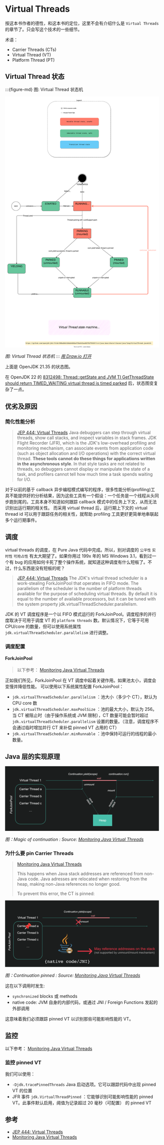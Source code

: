 # Virtual Threads

按这本书作者的德性，和这本书的定位，这里不会有介绍什么是 `Virtual Threads` 的章节了。只会写这个技术的一些细节。



术语：

- Carrier Threads (CTs)
- Virtual Thread (VT)
- Platform Thread (PT)


## Virtual Thread 状态
:::{figure-md} 图: Virtual Thread 状态机

<img src="virtual-thread-state.drawio.svg" alt="图: Virtual Thread 状态机">

*图: Virtual Thread 状态机*
:::
*[用 Draw.io 打开](https://app.diagrams.net/?ui=sketch#Uhttps%3A%2F%2Fjvm-insider.mygraphql.com%2Fzh-cn%2Flatest%2F_images%2Fvirtual-thread-state.drawio.svg)*

上面是 OpenJDK 21.35 的状态图。

在 OpenJDK 22 的 [8312498: Thread::getState and JVM TI GetThreadState should return TIMED_WAITING virtual thread is timed parked](https://github.com/openjdk/jdk/commit/4461eeb31d5ccc89e304329a7dccb9cb130713fc) 后，状态图变复杂了一点。


## 优劣及原因

### 简化性能分析

> [JEP 444: Virtual Threads](https://openjdk.org/jeps/444)
> Java debuggers can step through virtual threads, show call stacks, and inspect variables in stack frames. JDK Flight Recorder (JFR), which is the JDK's low-overhead profiling and monitoring mechanism, can associate events from application code (such as object allocation and I/O operations) with the correct virtual thread. **These tools cannot do these things for applications written in the asynchronous style**. In that style tasks are not related to threads, so debuggers cannot display or manipulate the state of a task, and profilers cannot tell how much time a task spends waiting for I/O.

对于以前的基于 callback 异步编程模式编写的程序，很多性能分析(profiling)工具不能提供好的分析结果，因为这些工具有一个假设：一个任务是一个线程从头同步跑到尾的。工具本身不知道如何跟踪 callback 模式中的任务上下文，从而无法识别出运行期的相关性。
而采用 virtual thread 后，运行期上下文的 virtual thread id 可以用于跟踪任务的相关性，就帮助 profiling 工具更好更简单地串联起多个运行期事件。



## 调度

virtual threads 的调度，在 Pure Java 代码中完成。所以，别对调度的 `公平性` `实时性` `可抢占性` 有太大期望了。如果你用过 199x 年的 MS Windows 3.1，看到过一个有 bug 的应用如何卡死了整个操作系统，就知道这种调度有什么短板了。不过，什么东西是没有短板的呢？

> [JEP 444: Virtual Threads](https://openjdk.org/jeps/444)
> The JDK's virtual thread scheduler is a work-stealing ForkJoinPool that operates in FIFO mode. The parallelism of the scheduler is the number of platform threads available for the purpose of scheduling virtual threads. By default it is equal to the number of available processors, but it can be tuned with the system property  jdk.virtualThreadScheduler.parallelism.

JDK 的 VT 调度程序是一个以 FIFO 模式运行的 ForkJoinPool。调度程序的并行度取决于可用于调度 VT 的 `platform threads` 数。默认情况下，它等于可用 CPU/core 的数量，但可以使用系统属性 `jdk.virtualThreadScheduler.parallelism` 进行调整。



### 调度配置

#### ForkJoinPool

> 以下参考： [Monitoring Java Virtual Threads](https://jefrajames.fr/2024/01/10/monitoring-java-virtual-threads/)

正如我们所见，ForkJoinPool 在 VT 调度中起着关键作用。如果池太小，调度会变慢并降低性能。 可以使用以下系统属性配置 ForkJoinPool：

- `jdk.virtualThreadScheduler.parallelism` ：池大小（多少个 CT），默认为 CPU  core 数 
- `jdk.virtualThreadScheduler.maxPoolSize` ：池的最大大小，默认为 256。当 CT 被阻止时（由于操作系统或 JVM 限制），CT 数量可能会暂时超过 `jdk.virtualThreadScheduler.parallelism` 设置的数量。（注意，调度程序不会通过临时增加并行 CT 来补偿 pinned VT 占用的 CT）
- `jdk.virtualThreadScheduler.minRunnable` ：池中保持可运行的线程的最小数量。



## Java 层的实现原理



![magic-of-continuation](./virtual-threads.assets/magic-of-continuation.png)

*图：Magic of continuation : Source: [Monitoring Java Virtual Threads](https://jefrajames.fr/2024/01/10/monitoring-java-virtual-threads/)*





### 为什么要 pin Carrier Threads



> [Monitoring Java Virtual Threads](https://jefrajames.fr/2024/01/10/monitoring-java-virtual-threads/)
>
> This happens when Java stack addresses are referenced from non-Java code. Java adresses are relocated when restoring from the heap, making non-Java references no longer good.
>
> To prevent this error, the CT is pinned:

![img](./virtual-threads.assets/threadpinning.png)

*图：Continuation pinned : Source: [Monitoring Java Virtual Threads](https://jefrajames.fr/2024/01/10/monitoring-java-virtual-threads/)*



这在以下调用时发生:

- `synchronized` blocks 或 methods
- native code:  JVM 自身的内部代码，或通过 JNI / Foreign Functions 发起的外部调用

这意味着我们必须跟踪 pinned VT 以识别那些可能影响性能的 VT。



## 监控

以下参考： [Monitoring Java Virtual Threads](https://jefrajames.fr/2024/01/10/monitoring-java-virtual-threads/)



### 监控 pinned VT

我们可以使用：

- `-Djdk.tracePinnedThreads` Java 启动选项。它可以跟踪代码中出现 pinned VT 的位置
- JFR 事件 `jdk.VirtualThreadPinned` ：它能够识别可能影响性能的 pinned VT。此事件默认启用，阈值为记录超过 20 毫秒（可配置） 的 pinned VT











## 参考

- [JEP 444: Virtual Threads](https://openjdk.org/jeps/444)
- [Monitoring Java Virtual Threads](https://jefrajames.fr/2024/01/10/monitoring-java-virtual-threads/)